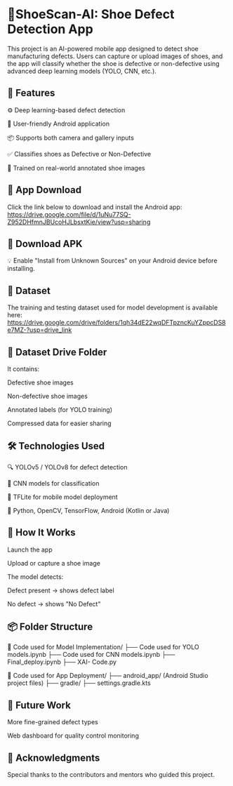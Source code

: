 # 📱ShoeScan-AI: Shoe Defect Detection App

This project is an AI-powered mobile app designed to detect shoe manufacturing defects. Users can capture or upload images of shoes, and the app will classify whether the shoe is defective or non-defective using advanced deep learning models (YOLO, CNN, etc.).

## 🧠 Features
⚙️ Deep learning-based defect detection

📱 User-friendly Android application

📦 Supports both camera and gallery inputs

✅ Classifies shoes as Defective or Non-Defective

🧪 Trained on real-world annotated shoe images

## 🚀 App Download
Click the link below to download and install the Android app: 
https://drive.google.com/file/d/1uNu77SQ-Z952DHfmnJBUcoHJLbsxtKie/view?usp=sharing  

## 📲 Download APK

💡 Enable "Install from Unknown Sources" on your Android device before installing.

## 📂 Dataset
The training and testing dataset used for model development is available here:  https://drive.google.com/drive/folders/1qh34dE22wqDFTpzncKuYZppcDS8e7MZ-?usp=drive_link 

## 📁 Dataset Drive Folder

It contains:

Defective shoe images

Non-defective shoe images

Annotated labels (for YOLO training)

Compressed data for easier sharing

## 🛠️ Technologies Used
🔍 YOLOv5 / YOLOv8 for defect detection

🧠 CNN models for classification

📱 TFLite for mobile model deployment

🧰 Python, OpenCV, TensorFlow, Android (Kotlin or Java)

## 📸 How It Works
Launch the app

Upload or capture a shoe image

The model detects:

Defect present → shows defect label

No defect → shows "No Defect"

## 📦 Folder Structure
📁 Code used for Model Implementation/
  ├── Code used for YOLO models.ipynb
  ├── Code used for CNN models.ipynb
  ├── Final_deploy.ipynb
  ├── XAI- Code.py

📁 Code used for App Deployment/
  ├── android_app/ (Android Studio project files)
  ├── gradle/
  ├── settings.gradle.kts
  
## 📌 Future Work

More fine-grained defect types

Web dashboard for quality control monitoring

## 🤝 Acknowledgments
Special thanks to the contributors and mentors who guided this project.








